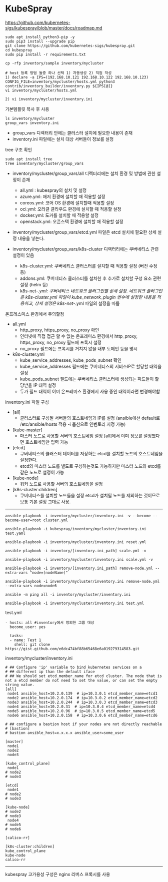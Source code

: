 # KubeSpray

https://github.com/kubernetes-sigs/kubespray/blob/master/docs/roadmap.md

```
sudo apt install python3-pip -y 
sudo pip3 install --upgrade pip 
git clone https://github.com/kubernetes-sigs/kubespray.git 
cd kubespray 
sudo pip install -r requirements.txt 

cp -rfp inventory/sample inventory/mycluster 

# host 등록 방법 둘중 하나 선택 1) 자동생성 2) 직접 작성
1) declare -a IPS=(192.168.10.121 192.168.10.122 192.168.10.123) 
CONFIG_FILE=inventory/mycluster/hosts.yml python3 contrib/inventory_builder/inventory.py ${IPS[@]} 
vi inventory/mycluster/hosts.yml 

2) vi inventory/mycluster/inventory.ini

```



기본템플릿 복사 후 사용

```
ls inventory/mycluster
group_vars inventory.ini
```

- group_vars 디렉터리 안에는 클러스터 설치에 필요한 내용이 존재
- inventory.ini 파일에는 설치 대상 서버들이 정보를 설정



tree 구조 확인

```
sudo apt install tree
tree inventory/mycluster/group_vars
```



- inventory/mycluster/group_vars/all 디렉터리에는 설치 환경 및 방법에 관한 설정이 존재
  - all.yml : kubespray의 설치 및 설정 
  - azure.yml: 애저 환경에 설치할 때 적용할 설정
  - coreos.yml: 코어 OS 환경에 설치할때 적용할 설정
  - oci.yml: 오라클 클라우드 환경에 설치할 때 적용할 설정
  - docker.yml: 도커를 설치할 때 적용할 설정
  - openstack.yml: 오픈스택 환경에 설치할 때 적용할 설정



- inventory/mycluster/group_vars/etcd.yml 파일은 etcd 설치에 필요한 상세 설정 내용을 넣는다.
- inventory/mycluster/group_vars/k8s-cluster 디렉터리에는 쿠버네티스 관련 설정이 있음
  - k8s-cluster.yml: 쿠버네티스 클러스터를 설치할 때 적용할 설정 (버전 수정 등)
  - addons.yml: 쿠버네티스 클러스터를 설치한 후 추가로 설치할 구성 요소 관련 설정 (helm 등)
  - k8s-net-*.yml: 쿠버네티스 네트워크 플러그인별 상세 설정. 네트워크 플러그인은 k8s-cluster.yml 파일이 kube_network_plugin 변수에 설정한 내용을 적용하고, 상세 설정은 k8s-net-*.yml 파일의 설정을 따름



온프레스미스 환경에서 주의할점

- all.yml
  - http_proxy, https_proxy, no_proxy 확인
  - 인터넷에 직접 접근 할 수 없는 온프레미스 환경에서 http_proxy, https_proxy, no_proxy 필드에 프록시 설정
  - no_proxy 필드에는 프록시를 거치지 않을 내부 도메인 등을 명시
- k8s-cluster.yml
  - kube_service_addresses, kube_pods_subnet 확인
  - kube_service_addresses 필드에는 쿠버네티스의 서비스IP로 할당할 대역을 설정
  - kube_pods_subnet 필드에는 쿠버네티스 클러스터에 생성되는 파드들이 할당받을 IP 대역 설정
  - 두가 필드 대역이 이미 온프레미스 환경에서 사용 중인 대역이라면 변경해야함



inventory.ini 파일 구성

- [all]
  - 클러스터로 구성될 서버들의 호스트네임과 IP를 설정 (ansible에선 default로 /etc/ansible/hosts 적용 -i 옵션으로 인벤토리 지정 가능)
- [kube-master]
  - 마스터 노드로 사용할 서버의 호스트네임 설정 [all]에서 이미 정보를 설정했다면 호스트네임만 입력 가능
- [etcd]
  - 쿠버네티스의 클러스터 데이터를 저장하는 etcd를 설치할 노드의 호스트네임을 설정한다.
  - etcd와 마스터 노드를 별도로 구성하는것도 가능하지만 마스터 노드와 etcd를 같은 노드로 설정이 가능
- [kube-node]
  - 워커 노드로 사용할 서버의 호스트네임을 설정
- [k8s-cluster:children]
  - 쿠버네티스를 설치할 노드들을 설정 etcd가 설치될 노드를 제외하는 것이므로 보통 기본 설정 그대로 사용.



---



```
ansible-playbook -i inventory/mycluster/inventory.ini -v --become --become-user=root cluster.yml
```

```
ansible-playbook -i kubespray/inventory/mycluster/inventory.ini test.yaml
```

```
ansible-playbook -i inventory/mycluster/inventory.ini reset.yml
```

```
ansible-playbook -i inventory/[inventory.ini_path] scale.yml -v

ansible-playbook -i inventory/mycluster/inventory.ini scale.yml -v
```

```
ansible-playbook -i inventory/[inventory.ini_path] remove-node.yml --extra-vars "node=[nodeName]"

ansible-playbook -i inventory/mycluster/inventory.ini remove-node.yml --extra-vars node=node6
```

```
ansible -m ping all -i inventory/mycluster/inventory.ini
```

```
ansible-playbook -i inventory/mycluster/inventory.ini test.yml
```



test.yml

```
- hosts: all #inventory에서 정의한 그룹 대상
  become_user: yes

  tasks:
  - name: Test 1
    shell: git clone https://gist.github.com/e6dc474bf88b65468e6a019279314583.git

```



inventory/mycluster/inventory.ini

```
# ## Configure 'ip' variable to bind kubernetes services on a
# ## different ip than the default iface
# ## We should set etcd_member_name for etcd cluster. The node that is not a etcd member do not need to set the value, or can set the empty string value.
[all]
 node1 ansible_host=10.2.0.139  # ip=10.3.0.1 etcd_member_name=etcd1
 node2 ansible_host=10.2.0.174  # ip=10.3.0.2 etcd_member_name=etcd2
 node3 ansible_host=10.2.0.244  # ip=10.3.0.3 etcd_member_name=etcd3
 node4 ansible_host=10.2.0.31  # ip=10.3.0.4 etcd_member_name=etcd4
 node5 ansible_host=10.2.0.96  # ip=10.3.0.5 etcd_member_name=etcd5
 node6 ansible_host=10.2.0.158  # ip=10.3.0.6 etcd_member_name=etcd6

# ## configure a bastion host if your nodes are not directly reachable
# [bastion]
# bastion ansible_host=x.x.x.x ansible_user=some_user

[master]
 node1
 node2
 node3

[kube_control_plane]
 node1
# node2
# node3

[etcd]
 node1
# node2
# node3

[kube-node]
# node2
# node3
 node4
# node5
# node6

[calico-rr]

[k8s-cluster:children]
kube_control_plane
kube-node
calico-rr
```





---



kubespray 고가용성 구성은 nginx 리버스 프록시를 사용